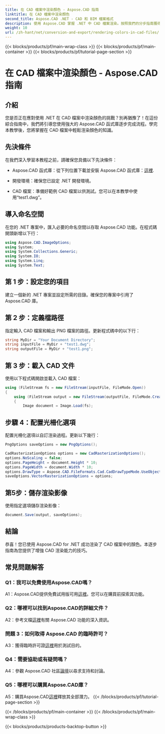 ```yaml
---
title: 在 CAD 檔案中渲染顏色 - Aspose.CAD 指南
linktitle: 在 CAD 檔案中渲染顏色
second_title: Aspose.CAD .NET - CAD 和 BIM 檔案格式
description: 使用 Aspose.CAD 掌握 .NET 中 CAD 檔案渲染。按照我們的分步指南獲得鮮豔的色彩。
weight: 10
url: /zh-hant/net/conversion-and-export/rendering-colors-in-cad-files/
---
```


{{< blocks/products/pf/main-wrap-class >}}
{{< blocks/products/pf/main-container >}}
{{< blocks/products/pf/tutorial-page-section >}}

# 在 CAD 檔案中渲染顏色 - Aspose.CAD 指南

## 介紹

您是否正在應對使用 .NET 在 CAD 檔案中渲染顏色的挑戰？別再猶豫了！在這份綜合指南中，我們將引導您使用強大的 Aspose.CAD 函式庫逐步完成流程。學完本教學後，您將掌握在 CAD 檔案中輕鬆渲染顏色的知識。

## 先決條件

在我們深入學習本教程之前，請確保您具備以下先決條件：

-  Aspose.CAD 函式庫：從下列位置下載並安裝 Aspose.CAD 函式庫：[這裡](https://releases.aspose.com/cad/net/).

- 開發環境：確保您已設定 .NET 開發環境。

- CAD 檔案：準備好範例 CAD 檔案以供測試。您可以在本教學中使用“test1.dwg”。

## 導入命名空間

在您的 .NET 專案中，匯入必要的命名空間以存取 Aspose.CAD 功能。在程式碼開頭新增以下行：

```csharp
using Aspose.CAD.ImageOptions;
using System;
using System.Collections.Generic;
using System.IO;
using System.Linq;
using System.Text;
```

## 第 1 步：設定您的項目

建立一個新的 .NET 專案並設定所需的目錄。確保您的專案中引用了 Aspose.CAD 庫。

## 第 2 步：定義檔路徑

指定輸入 CAD 檔案和輸出 PNG 檔案的路徑。更新程式碼中的以下行：

```csharp
string MyDir = "Your Document Directory";
string inputFile = MyDir + "test1.dwg";
string outputFile = MyDir + "test1.png";
```

## 第 3 步：載入 CAD 文件

使用以下程式碼開啟並載入 CAD 檔案：

```csharp
using (FileStream fs = new FileStream(inputFile, FileMode.Open))
{
    using (FileStream output = new FileStream(outputFile, FileMode.Create))
    {
        Image document = Image.Load(fs);
```

## 步驟 4：配置光柵化選項

配置光柵化選項以自訂渲染過程。更新以下幾行：

```csharp
PngOptions saveOptions = new PngOptions();

CadRasterizationOptions options = new CadRasterizationOptions();
options.NoScaling = false;
options.PageHeight = document.Height * 10;
options.PageWidth = document.Width * 10;
options.DrawType = Aspose.CAD.FileFormats.Cad.CadDrawTypeMode.UseObjectColor;
saveOptions.VectorRasterizationOptions = options;
```

## 第5步：儲存渲染影像

使用指定選項儲存渲染影像：

```csharp
document.Save(output, saveOptions);
```

## 結論

恭喜！您已使用 Aspose.CAD for .NET 成功渲染了 CAD 檔案中的顏色。本逐步指南為您提供了增強 CAD 渲染能力的技巧。

## 常見問題解答

### Q1：我可以免費使用Aspose.CAD嗎？

 A1：Aspose.CAD提供免費試用版可用[這裡](https://releases.aspose.com/)。您可以在購買前探索其功能。

### Q2：哪裡可以找到Aspose.CAD的詳細文件？

A2：參考文檔[這裡](https://reference.aspose.com/cad/net/)有關 Aspose.CAD 功能的深入資訊。

### 問題 3：如何取得 Aspose.CAD 的臨時許可？

 A3：獲得臨時許可證[這裡](https://purchase.aspose.com/temporary-license/)用於測試目的。

### Q4：需要協助或有疑問嗎？

 A4：參觀 Aspose.CAD 社區[論壇](https://forum.aspose.com/c/cad/19)以尋求支持和討論。

### Q5：哪裡可以購買Aspose.CAD庫？

 A5：購買Aspose.CAD[這裡](https://purchase.aspose.com/buy)釋放其全部潛力。
{{< /blocks/products/pf/tutorial-page-section >}}

{{< /blocks/products/pf/main-container >}}
{{< /blocks/products/pf/main-wrap-class >}}

{{< blocks/products/products-backtop-button >}}
